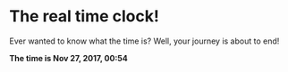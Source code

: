 # The real time clock!

Ever wanted to know what the time is? Well, your journey is about to end!

**The time is Nov 27, 2017, 00:54**